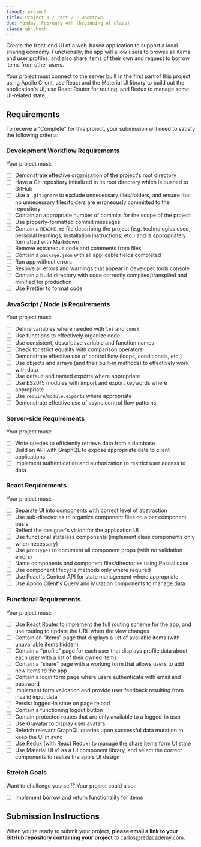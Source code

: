 ```yaml
---
layout: project
title: Project 1 / Part 2 - Boomtown
due: Monday, February 4th (beginning of class)
class: gh-check
---
```


Create the front-end UI of a web-based application to support a local sharing economy. Functionally, the app will allow users to browse all items and user profiles, and also share items of their own and request to borrow items from other users.

Your project must connect to the server built in the first part of this project using Apollo Client, use React and the Material UI library to build out the application's UI, use React Router for routing, and Redux to manage some UI-related state.

## Requirements

To receive a “Complete” for this project, your submission will need to satisfy the following criteria:

### Development Workflow Requirements

Your project must:

- [ ] Demonstrate effective organization of the project's root directory
- [ ] Have a Git repository initialized in its root directory which is pushed to GitHub
- [ ] Use a `.gitignore` to exclude unnecessary files/folders, and ensure that no unnecessary files/folders are erroneously committed to the repository
- [ ] Contain an appropriate number of commits for the scope of the project
- [ ] Use properly-formatted commit messages
- [ ] Contain a `README.md` file describing the project (e.g. technologies used, personal learnings, installation instructions, etc.) and is appropriately formatted with Markdown
- [ ] Remove extraneous code and comments from files
- [ ] Contain a `package.json` with all applicable fields completed
- [ ] Run app without errors
- [ ] Resolve all errors and warnings that appear in developer tools console
- [ ] Contain a build directory with code correctly compiled/transpiled and minified for production
- [ ] Use Prettier to format code

### JavaScript / Node.js Requirements

Your project must:

- [ ] Define variables where needed with `let` and `const`
- [ ] Use functions to effectively organize code
- [ ] Use consistent, descriptive variable and function names
- [ ] Check for strict equality with comparison operators
- [ ] Demonstrate effective use of control flow (loops, conditionals, etc.)
- [ ] Use objects and arrays (and their built-in methods) to effectively work with data
- [ ] Use default and named exports where appropriate
- [ ] Use ES2015 modules with import and export keywords where appropriate
- [ ] Use `require`/`module.exports` where appropriate
- [ ] Demonstrate effective use of async control flow patterns

### Server-side Requirements

Your project must:

- [ ] Write queries to efficiently retrieve data from a database
- [ ] Build an API with GraphQL to expose appropriate data to client applications
- [ ] Implement authentication and authorization to restrict user access to data

### React Requirements

Your project must:

- [ ] Separate UI into components with correct level of abstraction
- [ ] Use sub-directories to organize component files on a per component basis
- [ ] Reflect the designer's vision for the application UI
- [ ] Use functional stateless components (implement class components only when necessary)
- [ ] Use `propTypes` to document all component props (with no validation errors)
- [ ] Name components and component files/directories using Pascal case
- [ ] Use component lifecycle methods only where required
- [ ] Use React's Context API for state management where appropriate
- [ ] Use Apollo Client's Query and Mutation components to manage data

### Functional Requirements

Your project must:

- [ ] Use React Router to implement the full routing scheme for the app, and use routing to update the URL when the view changes
- [ ] Contain an "items" page that displays a list of available items (with unavailable items hidden)
- [ ] Contain a "profile" page for each user that displays profile data about each user with a list of their owned items
- [ ] Contain a "share" page with a working form that allows users to add new items to the app
- [ ] Contain a login form page where users authenticate with email and password
- [ ] Implement form validation and provide user feedback resulting from invalid input data
- [ ] Persist logged-in state on page reload
- [ ] Contain a functioning logout button
- [ ] Contain protected routes that are only available to a logged-in user
- [ ] Use Gravatar to display user avatars
- [ ] Refetch relevant GraphQL queries upon successful data mutation to keep the UI in sync
- [ ] Use Redux (with React Redux) to manage the share items form UI state
- [ ] Use Material UI v1 as a UI component library, and select the correct components to realize the app's UI design

### Stretch Goals

Want to challenge yourself? Your project could also:

- [ ] Implement borrow and return functionality for items

## Submission Instructions

When you’re ready to submit your project, **please email a link to your GitHub repository containing your project** to carlos@redacademy.com.
